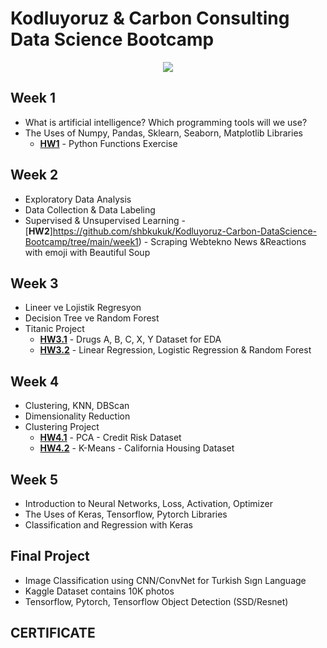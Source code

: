 # **Kodluyoruz & Carbon Consulting Data Science Bootcamp**
<p align="center">
  <img src="https://www.tpfund.org/wp-content/uploads/2019/07/logo-1.png" />
</p>

## **Week 1**
- What is artificial intelligence?  Which programming tools will we use?
- The Uses of Numpy, Pandas, Sklearn, Seaborn, Matplotlib Libraries
  - [**HW1**](https://github.com/glosaCarbon/kodluyoruz_carbon_veri_bilimi_bootcamp/blob/main/week01/Week01.ipynb) - Python Functions Exercise 

## **Week 2**
- Exploratory Data Analysis
- Data Collection & Data Labeling
- Supervised & Unsupervised Learning
  -[**HW2**]https://github.com/shbkukuk/Kodluyoruz-Carbon-DataScience-Bootcamp/tree/main/week1) - Scraping Webtekno News &Reactions with emoji with Beautiful Soup 

## **Week 3**
- Lineer ve Lojistik Regresyon
- Decision Tree ve Random Forest
- Titanic Project
  - [**HW3.1**](https://www.kaggle.com/code/sbk061/drugsdata-decisontree) - Drugs A, B, C, X, Y Dataset for EDA
  - [**HW3.2**](https://www.kaggle.com/code/sbk061/heart-attack-logisticregession) - Linear Regression, Logistic Regression & Random Forest

## **Week 4**
- Clustering, KNN, DBScan
- Dimensionality Reduction
- Clustering Project
  - [**HW4.1**](https://github.com/shbkukuk/Kodluyoruz-Carbon-DataScience-Bootcamp/blob/main/week4/Week04_Odev.ipynb) - PCA - Credit Risk Dataset
  - [**HW4.2**](https://github.com/shbkukuk/Kodluyoruz-Carbon-DataScience-Bootcamp/blob/main/week4/Week_04_Odev_2.ipynb) - K-Means - California Housing Dataset

## **Week 5**
- Introduction to Neural Networks, Loss, Activation, Optimizer
- The Uses of Keras, Tensorflow, Pytorch Libraries
- Classification and Regression with Keras

## **Final Project**
- Image Classification using CNN/ConvNet for Turkish Sıgn Language 
- Kaggle Dataset contains 10K photos 
- Tensorflow, Pytorch, Tensorflow Object Detection (SSD/Resnet)

## **CERTIFICATE**
[]()
